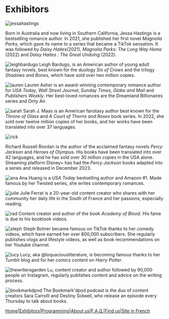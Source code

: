 # Exhibitors

![jessahastings](image/jessahastings.jpg)

Born in Australia and now living in Southern California, Jessa Hastings is a bestselling romance author.
In 2021, she published her first novel *Magnolia Parks*, which gave its name to a series that became a TikTok sensation. It was followed by *Daisy Haites*(2021), *Magnolia Parks: The Long Way Home* (2022) and *Daisy Haites : The Great Undoing* (2022).



![leighbardugo](image/leigh.png)
Leigh Bardugo, is an American author of young adult fantasy novels, best known for the duology *Six of Crows* and the trilogy *Shadows and Bones*, which have sold over two million copies.

![lauren](image/laurenasher.jpg)
Lauren Asher is an award-winning contemporary romance author for *USA Today*, *Wall Street Journal*, *Sunday Times*, *Globe and Mail* and *Publishers Weekly*. Her best-loved romances are the Dreamland Billionaires series and Dirty Air.

![sarah](image/image0.jpeg)
Sarah J. Maas is an American fanstasy author best known for the *Throne of Glass* and *A Court of Thorns and Roses* book series. In 2022, she sold over twelve million copies of her books, and her works have been translated into over 37 languages.

![rick](image/rick.jpeg)

Richard Russell Riordan is the author of the acclaimed fantasy novels *Percy Jackson* and *Heroes of Olympus*. His books have been translated into over 42 languages, and he has sold over 30 million copies in the USA alone. Streaming platform Disney+ has had the *Percy Jackson* books adapted into a series and released in December 2023.

![ana](image/ana.jpeg)
Ana Huang is a *USA Today* bestselling author and Amazon #1. Made famous by her Twisted series, she writes contemporary romances.

![julie](image/IMG_0548.jpg)
Julie Ferrat is a 20-year-old content creator who shares with her community her daily life in the South of France and her passions, especially reading.

![rad](image/IMG_0549.jpg)
Content creator and author of the book *Academy of Blood*. His fame is due to his booktook videos.

![steph](image/IMG_0550.jpg)
Steph Bohrer became famous on TikTok thanks to her comedy videos, which have earned her over 800,000 subscribers. She regularly publishes vlogs and lifestyle videos, as well as book recommendations on her Youtube channel.

![lucy](image/IMG_0551.jpg)
Lucy, aka @loquaciousliterature, is becoming famous thanks to her Tumblr blog and for her *comics* content on *Harry Potter*.

![thewritersgarden](image/IMG_0553.jpeg)
Lu, content creator and author followed by 90,000 people on Instagram, regularly publishes content and advice on the writing process.

![bookmarkdpod](image/IMG_0552.jpg)
The Bookmark'dpod podcast is the duo of content creators Sara Carrolli and Destiny Sidwell, who release an episode every Thursday to talk about books.



[Home](Index.md)|[Exhibitors](Exhibitors.md)|[Programming](Programming.md)|[About us](AboutUs.md)|[F.A.Q.](Ask.md)|[Find us](WhereTo.md)|[Site in French](index.md)
